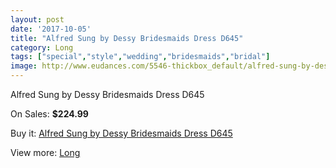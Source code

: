 ```yaml
---
layout: post
date: '2017-10-05'
title: "Alfred Sung by Dessy Bridesmaids Dress D645"
category: Long
tags: ["special","style","wedding","bridesmaids","bridal"]
image: http://www.eudances.com/5546-thickbox_default/alfred-sung-by-dessy-bridesmaids-dress-d645.jpg
---
```

Alfred Sung by Dessy Bridesmaids Dress D645

On Sales: **$224.99**
<a href="https://www.eudances.com/en/long/1907-alfred-sung-by-dessy-bridesmaids-dress-d645.html"><amp-img layout="responsive" width="600" height="600" src="//www.eudances.com/5546-thickbox_default/alfred-sung-by-dessy-bridesmaids-dress-d645.jpg" alt="Alfred Sung by Dessy Bridesmaids Dress D645 0" /></a>
<a href="https://www.eudances.com/en/long/1907-alfred-sung-by-dessy-bridesmaids-dress-d645.html"><amp-img layout="responsive" width="600" height="600" src="//www.eudances.com/5547-thickbox_default/alfred-sung-by-dessy-bridesmaids-dress-d645.jpg" alt="Alfred Sung by Dessy Bridesmaids Dress D645 1" /></a>

Buy it: [Alfred Sung by Dessy Bridesmaids Dress D645](https://www.eudances.com/en/long/1907-alfred-sung-by-dessy-bridesmaids-dress-d645.html "Alfred Sung by Dessy Bridesmaids Dress D645")

View more: [Long](https://www.eudances.com/en/21-long "Long")